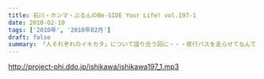 ```yaml
---
title: 石川・ホンマ・ぶるんのBe-SIDE Your Life! vol.197-1
date: 2010-02-10
tags: ['2010年', '2010年02月']
draft: false
summary: 「人それぞれのイキカタ」について語り合う回に・・・夜行バスを走らせてなんて浪漫を感じますな。NAMAE
---
```


http://project-phi.ddo.jp/ishikawa/ishikawa197_1.mp3

